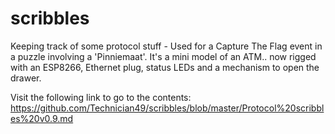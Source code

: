 # scribbles
Keeping track of some protocol stuff - Used for a Capture The Flag event in a puzzle involving a 'Pinniemaat'. It's a mini model of an ATM.. now rigged with an ESP8266, Ethernet plug, status LEDs and a mechanism to open the drawer.


Visit the following link to go to the contents: https://github.com/Technician49/scribbles/blob/master/Protocol%20scribbles%20v0.9.md 
